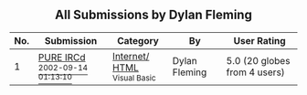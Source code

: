 ﻿<div align="center">

## All Submissions by Dylan Fleming

</div>

No.  | Submission | Category | By   | User Rating
---- | ---------- | -------- | ---- | -----------
1 | [PURE IRCd<br /><sup>2002-09-14 01:13:10</sup>](https://github.com/Planet-Source-Code/dylan-fleming-pure-ircd__1-38983) | [Internet/ HTML<br /><sup>Visual Basic</sup>](../ByCategory/internet-html__1-34.md) | Dylan Fleming | 5.0 (20 globes from 4 users)
